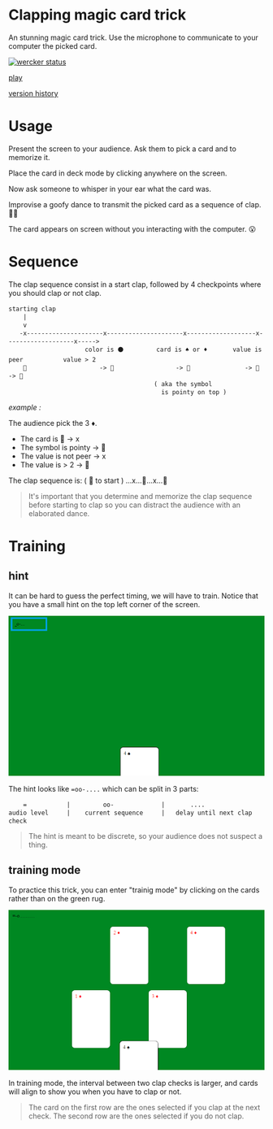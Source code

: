 Clapping magic card trick
====

An stunning magic card trick. Use the microphone to communicate to your computer the picked card.

[![wercker status](https://app.wercker.com/status/82a68d6dd44b716bd6392d5f482bad98/s/master "wercker status")](https://app.wercker.com/project/byKey/82a68d6dd44b716bd6392d5f482bad98)

[play](https://platane.github.io/clapping-magic-card-trick/latest/index.html)

[version history](https://platane.github.io/clapping-magic-card-trick)

# Usage

Present the screen to your audience.
Ask them to pick a card and to memorize it.

Place the card in deck mode by clicking anywhere on the screen.

Now ask someone to whisper in your ear what the card was.

Improvise a goofy dance to transmit the picked card as a sequence of clap. 👏👏

The card appears on screen without you interacting with the computer. 😮


# Sequence

The clap sequence consist in a start clap, followed by 4 checkpoints where you should clap or not clap.

```
starting clap 
    |
    v
   -x---------------------x---------------------x-------------------x-------------------x----->
                     color is ⚫         card is ♠️️️️ or ♦️️       value is peer           value > 2
    👏                    -> 👏                 -> 👏               -> 👏               -> 👏
                                        ( aka the symbol
                                          is pointy on top )

```

_example :_

The audience pick the 3 ♦️.


* The card is 🔴         ->  x
* The symbol is pointy   ->  👏
* The value is not peer  ->   x
* The value is > 2       ->  👏

The clap sequence is: ( 👏 to start )   ...x...👏...x...👏


> It's important that you determine and memorize the clap sequence before starting to clap so you can distract the audience with an elaborated dance.



# Training

## hint

It can be hard to guess the perfect timing, we will have to train. Notice that you have a small hint on the top left corner of the screen.

![hint](./screenshot/hint.png)

The hint looks like `=oo-....` which can be split in 3 parts:
```
    =           |         oo-             |       ....
audio level     |    current sequence     |   delay until next clap check
```

> The hint is meant to be discrete, so your audience does not suspect a thing.

## training mode


To practice this trick, you can enter "trainig mode" by clicking on the cards rather than on the green rug.

![hint](./screenshot/training.png)

In training mode, the interval between two clap checks is larger, and cards will align to show you when you have to clap or not.

> The card on the first row are the ones selected if you clap at the next check. The second row are the ones selected if you do not clap.


